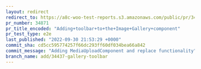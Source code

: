 ```yaml
---
layout: redirect
redirect_to: https://a8c-woo-test-reports.s3.amazonaws.com/public/pr/34871/e2e/index.html
pr_number: 34871
pr_title_encoded: "Adding+toolbar+to+the+Image+Gallery+component"
pr_test_type: e2e
last_published: "2022-09-30 21:53:29 +0000"
commit_sha: cd5cc595774257f66dc293ff60df034bea66a842
commit_message: "Adding MediaUploadComponent and replace functionality"
branch_name: add/34437-gallery-toolbar
---
```

